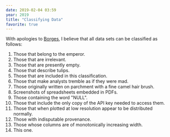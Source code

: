 ```yaml
---
date: 2019-02-04 03:59
year: 2019
title: "Classifying Data"
favorite: true
---
```


With apologies to [Borges](https://en.wikipedia.org/wiki/Celestial_Emporium_of_Benevolent_Knowledge),
I believe that all data sets can be classified as follows:

1.  Those that belong to the emperor.
2.  Those that are irrelevant.
3.  Those that are presently empty.
4.  Those that describe tulips.
5.  Those that are included in this classification.
6.  Those that make analysts tremble as if they were mad.
7.  Those originally written on parchment with a fine camel hair brush.
8.  Screenshots of spreadsheets embedded in PDFs.
9.  Those containing the word "NULL".
10. Those that include the only copy of the API key needed to access them.
11. Those that when plotted at low resolution appear to be distributed normally.
12. Those with indisputable provenance.
13. Those whose columns are of monotonically increasing width.
14. This one.

